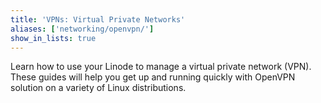 ```yaml
---
title: 'VPNs: Virtual Private Networks'
aliases: ['networking/openvpn/']
show_in_lists: true
---
```


Learn how to use your Linode to manage a virtual private network (VPN). These guides will help you get up and running quickly with OpenVPN solution on a variety of Linux distributions.

